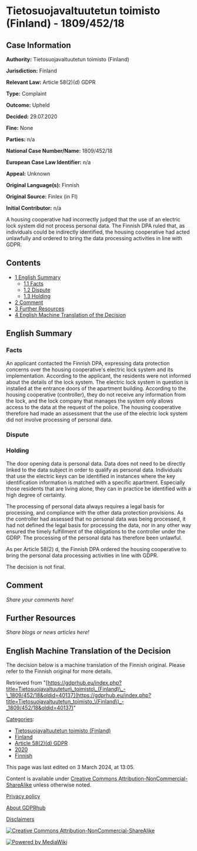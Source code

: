 # Tietosuojavaltuutetun toimisto (Finland) - 1809/452/18

## Case Information

**Authority:** Tietosuojavaltuutetun toimisto (Finland)

**Jurisdiction:** Finland

**Relevant Law:** Article 58(2)(d) GDPR

**Type:** Complaint

**Outcome:** Upheld

**Decided:** 29.07.2020

**Fine:** None

**Parties:** n/a

**National Case Number/Name:** 1809/452/18

**European Case Law Identifier:** n/a

**Appeal:** Unknown

**Original Language(s):** Finnish

**Original Source:** Finlex (in FI)

**Initial Contributor:** n/a

A housing cooperative had incorrectly judged that the use of an electric lock system did not process personal data. The Finnish DPA ruled that, as individuals could be indirectly identified, the housing cooperative had acted unlawfully and ordered to bring the data processing activities in line with GDPR.

## Contents

*   [1 English Summary](#English_Summary)
    *   [1.1 Facts](#Facts)
    *   [1.2 Dispute](#Dispute)
    *   [1.3 Holding](#Holding)
*   [2 Comment](#Comment)
*   [3 Further Resources](#Further_Resources)
*   [4 English Machine Translation of the Decision](#English_Machine_Translation_of_the_Decision)

## English Summary

### Facts

An applicant contacted the Finnish DPA, expressing data protection concerns over the housing cooperative's electric lock system and its implementation. According to the applicant, the residents were not informed about the details of the lock system. The electric lock system in question is installed at the entrance doors of the apartment building. According to the housing cooperative (controller), they do not receive any information from the lock, and the lock company that manages the system only allows access to the data at the request of the police. The housing cooperative therefore had made an assessment that the use of the electric lock system did not involve processing of personal data.

  

### Dispute

### Holding

The door opening data is personal data. Data does not need to be directly linked to the data subject in order to qualify as personal data. Individuals that use the electric keys can be identified in instances where the key identification information is matched with a specific apartment. Especially those residents that are living alone, they can in practice be identified with a high degree of certainty.

The processing of personal data always requires a legal basis for processing, and compliance with the other data protection provisions. As the controller had assessed that no personal data was being processed, it had not defined the legal basis for processing the data, nor in any other way ensured the timely fulfillment of the obligations to the controller under the GDRP. The processing of the personal data has therefore been unlawful.

As per Article 58(2) d, the Finnish DPA ordered the housing cooperative to bring the personal data processing activities in line with GDPR.

The decision is not final.

  

## Comment

_Share your comments here!_

## Further Resources

_Share blogs or news articles here!_

## English Machine Translation of the Decision

The decision below is a machine translation of the Finnish original. Please refer to the Finnish original for more details.

Retrieved from "[https://gdprhub.eu/index.php?title=Tietosuojavaltuutetun\_toimisto\_(Finland)\_-\_1809/452/18&oldid=40137](https://gdprhub.eu/index.php?title=Tietosuojavaltuutetun_toimisto_\(Finland\)_-_1809/452/18&oldid=40137)"

[Categories](/index.php?title=Special:Categories "Special:Categories"):

*   [Tietosuojavaltuutetun toimisto (Finland)](/index.php?title=Category:Tietosuojavaltuutetun_toimisto_\(Finland\) "Category:Tietosuojavaltuutetun toimisto (Finland)")
*   [Finland](/index.php?title=Category:Finland "Category:Finland")
*   [Article 58(2)(d) GDPR](/index.php?title=Category:Article_58\(2\)\(d\)_GDPR "Category:Article 58(2)(d) GDPR")
*   [2020](/index.php?title=Category:2020 "Category:2020")
*   [Finnish](/index.php?title=Category:Finnish "Category:Finnish")

This page was last edited on 3 March 2024, at 13:05.

Content is available under [Creative Commons Attribution-NonCommercial-ShareAlike](https://creativecommons.org/licenses/by-nc-sa/4.0/) unless otherwise noted.

[Privacy policy](/index.php?title=GDPRhub:Privacy_policy)

[About GDPRhub](/index.php?title=GDPRhub:About)

[Disclaimers](/index.php?title=GDPRhub:General_disclaimer)

[![Creative Commons Attribution-NonCommercial-ShareAlike](/resources/assets/licenses/cc-by-nc-sa.png)](https://creativecommons.org/licenses/by-nc-sa/4.0/)

[![Powered by MediaWiki](/resources/assets/poweredby_mediawiki_88x31.png)](https://www.mediawiki.org/)